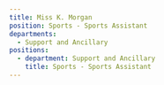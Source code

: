 ```yaml
---
title: Miss K. Morgan
position: Sports - Sports Assistant
departments:
  - Support and Ancillary
positions:
  - department: Support and Ancillary
    title: Sports - Sports Assistant
---
```



